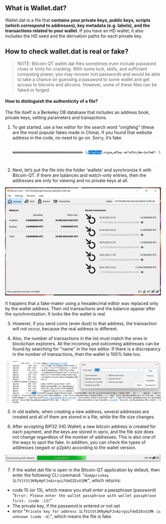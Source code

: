 ## What is Wallet.dat?

Wallet.dat is a file that **contains your private keys, public keys, scripts (which correspond to addresses), key metadata (e.g. labels), and the transactions related to your wallet**. If you have an HD wallet, it also includes the HD seed and the derivation paths for each private key.

## How to check wallet.dat is real or fake?

> NOTE: Bitcoin-QT wallet.dat files sometimes even include password clues or hints for cracking. With some luck, skills, and sufficient computing power, you may recover lost passwords and would be able to take a chance on guessing a password to some wallet and get access to bitcoins and altcoins. However, some of these files can be faked or forged.

####  How to distinguish the authenticity of a file?

The file itself is a Berkeley DB database that includes an address book, private keys, setting parameters and transactions.

1. To get started, use a hex editor for the search word “xingfeng” (these are the most popular fakes made in China). If you found that website address in the code, no need to go on. Sorry, it’s fake
![](https://github.com/keyboardprincess/Wallet.dat/blob/026a5343f6ff57c7e06f72a6f1c326381f4175c5/xingfeng.png)

2. Next, let’s put the file into the folder ‘wallets’ and synchronize it with Bitcoin-QT. If there are balances and watch-only entries, then the addresses are only for viewing and no private keys at all.

![](https://github.com/keyboardprincess/Wallet.dat/blob/4cfcb49833dcdc96bfb199f7e2e1b156fadb4600/watch-only.png)

It happens that a fake-maker using a hexadecimal editor was replaced only by the wallet address. Then old transactions and the balance appear after the synchronization. It looks like the wallet is real.

3. However, if you send coins (even dust) to that address, the transaction will not occur, because the real address is different.

4. Also, the number of transactions in the list must match the ones in blockchain explorers. All the incoming and outcoming addresses can be found by searching for "name" in the hex editor. If there is a discrepancy in the number of transactions, then the wallet is 100% fake too.

![](https://github.com/keyboardprincess/Wallet.dat/blob/13da03f24427cc1213757d5d6144b30b9aa7be31/wallet.dat_name.png)

5. In old wallets, when creating a new address, several addresses are created and all of them are stored in a file, while the file size changes.

6. After accepting  BIP32 (HD Wallet) a new bitcoin address is created for each payment, and the keys are stored in xpriv, and the file size does not change regardless of the number of addresses. This is also one of the ways to spot the fake. In addition, you can check the types of addresses (segwit  or p2pkh) according to the wallet version.

![](https://github.com/keyboardprincess/Wallet.dat/blob/454de6c50d5611152704c961cc663816606ff763/hd-wallet.png)

7. If the wallet.dat file is open in the Bitcoin-QT application by default, then enter the following CLI command: "`dumpprivkey 1LfV1tSt3KNyHpFJnAzrqsLFdeD2EvU1MK`", which returns:

-   code 10 (or 13), which means you shall enter a passphrase (password)  
    “`Error: Please enter the wallet passphrase with wallet passphrase first. (code -13)`”
-   The private key, if the password is entered or not set
-   error "`Private key for address 1LfV1tSt3KNyHpFJnAzrqsLFdeD2EvU1MK is unknown (code -4)`", which means the file is fake.
